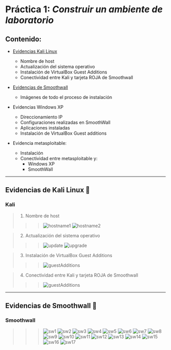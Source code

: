# Práctica 1: _Construir un ambiente de laboratorio_

## Contenido:
+ [Evidencias Kali Linux](#kali)
    - Nombre de host
    - Actualización del sistema operativo
    - Instalación de VirtualBox Guest Additions
    - Conectividad entre Kali y tarjeta ROJA de Smoothwall
    
+ [Evidencias de Smoothwall](#smoothwall)
    - Imágenes de todo el proceso de instalación

+ Evidencias Windows XP
    - Direccionamiento IP
    - Configuraciones realizadas en SmoothWall
    - Aplicaciones instaladas
    - Instalación de VirtualBox Guest additions

+ Evidencia metasploitable:
    - Instalación
    - Conectividad entre metasploitable y:
        * Windows XP
        * SmoothWall

---
## Evidencias de Kali Linux :dragon:
### Kali
> 1. Nombre de host
>>>![hostname1](images/kali-linux/hostname.png)
>>>![hostname2](images/kali-linux/hostname2.png)

> 2. Actualización del sistema operativo
>>>![update](images/kali-linux/apt-get-update.png)
>>>![upgrade](images/kali-linux/apt-get-upgrade.png)

> 3. Instalación de VirtualBox Guest Additions
>>>![guestAdditions](images/kali-linux/guest-additions.png)

> 4. Conectividad entre Kali y tarjeta ROJA de Smoothwall
>>>![guestAdditions](images/kali-linux/conectividad-tarjetaroja.png)

---
## Evidencias de Smoothwall :construction:
### Smoothwall
>>>![sw1](images/smoothwall/1.png)
>>>![sw2](images/smoothwall/2.png)
>>>![sw3](images/smoothwall/3.png)
>>>![sw4](images/smoothwall/4.png)
>>>![sw5](images/smoothwall/5.png)
>>>![sw6](images/smoothwall/6.png)
>>>![sw7](images/smoothwall/7.png)
>>>![sw8](images/smoothwall/8.png)
>>>![sw9](images/smoothwall/9.png)
>>>![sw10](images/smoothwall/10.png)
>>>![sw11](images/smoothwall/11.png)
>>>![sw12](images/smoothwall/12.png)
>>>![sw13](images/smoothwall/13.png)
>>>![sw14](images/smoothwall/correccion-imagen14.png)
>>>![sw15](images/smoothwall/15.png)
>>>![sw16](images/smoothwall/16.png)
>>>![sw17](images/smoothwall/17.png)
